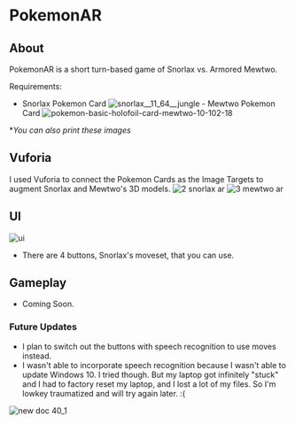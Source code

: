 # PokemonAR
## About
PokemonAR is a short turn-based game of Snorlax vs. Armored Mewtwo. 

Requirements:
- Snorlax Pokemon Card ![snorlax__11_64__jungle](https://cloud.githubusercontent.com/assets/9558416/21291014/6af195d6-c485-11e6-88ee-bf9fc028e396.jpg) - Mewtwo Pokemon Card ![pokemon-basic-holofoil-card-mewtwo-10-102-18](https://cloud.githubusercontent.com/assets/9558416/21291015/8f63c2b8-c485-11e6-878c-f7cdcca310fb.jpg)

**You can also print these images*

## Vuforia
I used Vuforia to connect the Pokemon Cards as the Image Targets to augment Snorlax and Mewtwo's 3D models. 
![2 snorlax ar](https://cloud.githubusercontent.com/assets/9558416/21290986/474566c2-c484-11e6-9dcd-1ccba332388a.png)
![3 mewtwo ar](https://cloud.githubusercontent.com/assets/9558416/21290987/50294f7e-c484-11e6-9c6a-45becd261742.png)

## UI
![ui](https://cloud.githubusercontent.com/assets/9558416/21291178/ce6689fa-c48a-11e6-8601-8cd60c2c73fb.png)

- There are 4 buttons, Snorlax's moveset, that you can use.

## Gameplay
- Coming Soon.

### Future Updates
- I plan to switch out the buttons with speech recognition to use moves instead.
- I wasn't able to incorporate speech recognition because I wasn't able to update Windows 10. I tried though. But my laptop got infinitely "stuck" and I had to factory reset my laptop, and I lost a lot of my files. So I'm lowkey traumatized and will try again later. :(

![new doc 40_1](https://cloud.githubusercontent.com/assets/9558416/21291229/1cace8c4-c48c-11e6-9e87-607551feecb7.jpg)

